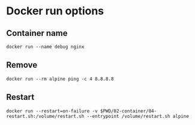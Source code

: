 # Docker run options

## Container name
```shell
docker run --name debug nginx
```

## Remove
```shell
docker run --rm alpine ping -c 4 8.8.8.8
```

## Restart
```shell
docker run --restart=on-failure -v $PWD/02-container/04-restart.sh:/volume/restart.sh --entrypoint /volume/restart.sh alpine
```
